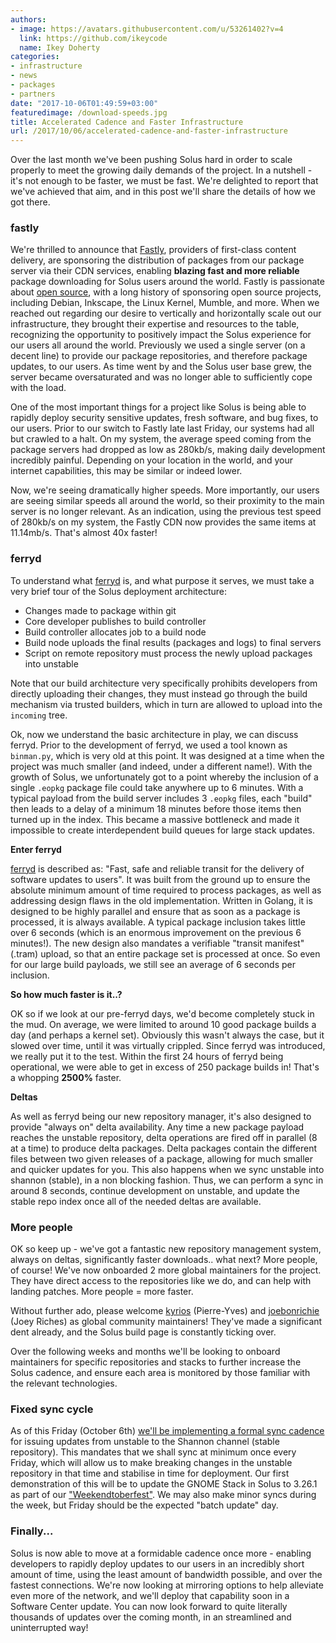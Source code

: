 ```yaml
---
authors:
- image: https://avatars.githubusercontent.com/u/53261402?v=4
  link: https://github.com/ikeycode
  name: Ikey Doherty
categories:
- infrastructure
- news
- packages
- partners
date: "2017-10-06T01:49:59+03:00"
featuredimage: /download-speeds.jpg
title: Accelerated Cadence and Faster Infrastructure
url: /2017/10/06/accelerated-cadence-and-faster-infrastructure
---
```


Over the last month we've been pushing Solus hard in order to scale properly to meet the growing daily demands of the project. In a nutshell - it's not enough to be faster, we must be fast. We're delighted to report that we've achieved that aim, and in this post we'll share the details of how we got there.
<!--more-->

### fastly

We're thrilled to announce that [Fastly](http://fastly.us/2fpXNvV), providers of first-class content delivery, are sponsoring the distribution of packages from our package server via their CDN services, enabling **blazing fast and more reliable** package downloading for Solus users around the world. Fastly is passionate about [open source](https://www.fastly.com/open-source/), with a long history of sponsoring open source projects, including Debian, Inkscape, the Linux Kernel, Mumble, and more. When we reached out regarding our desire to vertically and horizontally scale out our infrastructure, they brought their expertise and resources to the table, recognizing the opportunity to positively impact the Solus experience for our users all around the world.
Previously we used a single server (on a decent line) to provide our package repositories, and therefore package updates, to our users. As time went by and the Solus user base grew, the server became oversaturated and was no longer able to sufficiently cope with the load.

One of the most important things for a project like Solus is being able to rapidly deploy security sensitive updates, fresh software, and bug fixes, to our users. Prior to our switch to Fastly late last Friday, our systems had all but crawled to a halt. On my system, the average speed coming from the package servers had dropped as low as 280kb/s, making daily development incredibly painful. Depending on your location in the world, and your internet capabilities, this may be similar or indeed lower.

Now, we're seeing dramatically higher speeds. More importantly, our users are seeing similar speeds all around the world, so their proximity to the main server is no longer relevant. As an indication, using the previous test speed of 280kb/s on my system, the Fastly CDN now provides the same items at 11.14mb/s. That's almost 40x faster!

### ferryd

To understand what [ferryd](https://github.com/solus-project/ferryd) is, and what purpose it serves, we must take a very brief tour of the Solus deployment architecture:

- Changes made to package within git
- Core developer publishes to build controller
- Build controller allocates job to a build node
- Build node uploads the final results (packages and logs) to final servers
- Script on remote repository must process the newly upload packages into unstable

Note that our build architecture very specifically prohibits developers from directly uploading their changes, they must instead go through the build mechanism via trusted builders, which in turn are allowed to upload into the `incoming` tree.

Ok, now we understand the basic architecture in play, we can discuss ferryd. Prior to the development of ferryd, we used a tool known as `binman.py`, which is very old at this point. It was designed at a time when the project was much smaller (and indeed, under a different name!). With the growth of Solus, we unfortunately got to a point whereby the inclusion of a single `.eopkg` package file could take anywhere up to 6 minutes. With a typical payload from the build server includes 3 `.eopkg` files, each "build" then leads to a delay of a minimum 18 minutes before those items then turned up in the index. This became a massive bottleneck and made it impossible to create interdependent build queues for large stack updates.

**Enter ferryd**

[ferryd](https://github.com/solus-project/ferryd) is described as: "Fast, safe and reliable transit for the delivery of software updates to users". It was built from the ground up to ensure the absolute minimum amount of time required to process packages, as well as addressing design flaws in the old implementation. Written in Golang, it is designed to be highly parallel and ensure that as soon as a package is processed, it is always available. A typical package inclusion takes little over 6 seconds (which is an enormous improvement on the previous 6 minutes!). The new design also mandates a verifiable "transit manifest" (.tram) upload, so that an entire package set is processed at once. So even for our large build payloads, we still see an average of 6 seconds per inclusion.

**So how much faster is it..?**

OK so if we look at our pre-ferryd days, we'd become completely stuck in the mud. On average, we were limited to around 10 good package builds a day (and perhaps a kernel set). Obviously this wasn't always the case, but it slowed over time, until it was virtually crippled. Since ferryd was introduced, we really put it to the test. Within the first 24 hours of ferryd being operational, we were able to get in excess of 250 package builds in! That's a whopping **2500%** faster.

**Deltas**

As well as ferryd being our new repository manager, it's also designed to provide "always on" delta availability. Any time a new package payload reaches the unstable repository, delta operations are fired off in parallel (8 at a time) to produce delta packages. Delta packages contain the different files between two given releases of a package, allowing for much smaller and quicker updates for you. This also happens when we sync unstable into shannon (stable), in a non blocking fashion. Thus, we can perform a sync in around 8 seconds, continue development on unstable, and update the stable repo index once all of the needed
deltas are available.

### More people

OK so keep up - we've got a fantastic new repository management system, always on deltas, significantly faster downloads.. what next? More people, of course! We've now onboarded 2 more global maintainers for the project. They have direct access to the repositories like we do, and can help with landing patches. More people = more faster.

Without further ado, please welcome [kyrios](https://dev.solus-project.com/p/kyrios123/) (Pierre-Yves) and [joebonrichie](https://dev.solus-project.com/p/joebonrichie/) (Joey Riches) as global community maintainers! They've made a significant dent already, and the Solus build page is constantly ticking over.

Over the following weeks and months we'll be looking to onboard maintainers for specific repositories and stacks to further increase the Solus cadence, and ensure each area is monitored by those familiar with the relevant technologies.

### Fixed sync cycle

As of this Friday (October 6th) [we'll be implementing a formal sync cadence](/articles/packaging/release-processes/en/) for issuing updates from unstable to the Shannon channel (stable repository). This mandates that we shall sync at minimum once every Friday, which will allow us to make breaking changes in the unstable repository in that time and stabilise in time for deployment. Our first demonstration of this will be to update the GNOME Stack in Solus to 3.26.1 as part of our ["Weekendtoberfest"](https://dev.solus-project.com/T4672). We may also make minor syncs during the week, but Friday should be the expected "batch update" day.

### Finally...

Solus is now able to move at a formidable cadence once more - enabling developers to rapidly deploy updates to our users in an incredibly short amount of time, using the least amount of bandwidth possible, and over the fastest connections. We're now looking at mirroring options to help alleviate even more of the network, and we'll deploy that capability soon in a Software Center update. You can now look forward to quite literally thousands of updates over the coming month, in an streamlined and uninterrupted way!
